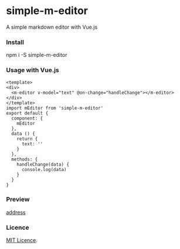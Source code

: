 # simple-m-editor

A simple markdown editor with Vue.js

### Install

npm i -S simple-m-editor

### Usage with Vue.js

```
<template>
<div>
  <m-editor v-model="text" @on-change="handleChange"></m-editor>
</div>
</template>
import mEditor from 'simple-m-editor'
export default {
  component: {
    mEditor
  },
  data () {
    return {
      text: ''
    }
  },
  methods: {
    handleChange(data) {
      console.log(data)
    }
  }
}
```

### Preview

[address](https://hellomrbigshot.github.io/simple-m-editor/dist/index.html)

### Licence

[MIT Licence](./LICENSE).
